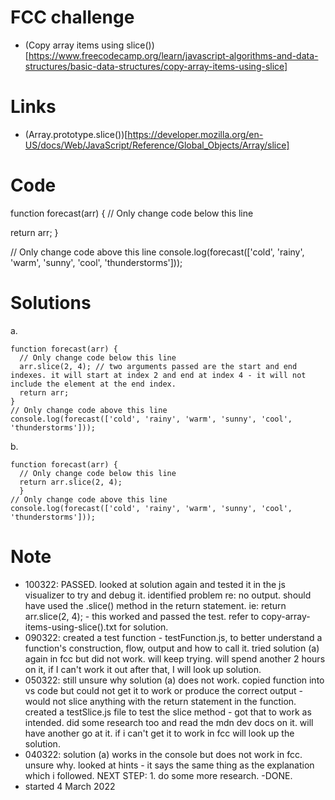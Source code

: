 # FCC challenge
- (Copy array items using slice())[https://www.freecodecamp.org/learn/javascript-algorithms-and-data-structures/basic-data-structures/copy-array-items-using-slice]

# Links
- (Array.prototype.slice())[https://developer.mozilla.org/en-US/docs/Web/JavaScript/Reference/Global_Objects/Array/slice]

# Code
function forecast(arr) {
  // Only change code below this line
  
  return arr;
}

// Only change code above this line
console.log(forecast(['cold', 'rainy', 'warm', 'sunny', 'cool', 'thunderstorms']));

# Solutions
a.
```
function forecast(arr) {
  // Only change code below this line
  arr.slice(2, 4); // two arguments passed are the start and end indexes. it will start at index 2 and end at index 4 - it will not include the element at the end index.
  return arr;
}
// Only change code above this line
console.log(forecast(['cold', 'rainy', 'warm', 'sunny', 'cool', 'thunderstorms']));
```

b.
```
function forecast(arr) {
  // Only change code below this line
  return arr.slice(2, 4); 
  }
// Only change code above this line
console.log(forecast(['cold', 'rainy', 'warm', 'sunny', 'cool', 'thunderstorms']));
```

# Note
- 100322: PASSED. looked at solution again and tested it in the js visualizer to try and debug it. identified problem re: no output. should have used the .slice() method in the return statement. ie: return arr.slice(2, 4); - this worked and passed the test. refer to copy-array-items-using-slice().txt for solution.
- 090322: created a test function - testFunction.js, to better understand a function's construction, flow, output and how to call it. tried solution (a) again in fcc but did not work. will keep trying. will spend another 2 hours on it, if I can't work it out after that, I will look up solution.
- 050322: still unsure why solution (a) does not work. copied function into vs code but could not get it to work or produce the correct output - would not slice anything with the return statement in the function. created a testSlice.js file to test the slice method - got that to work as intended. did some research too and read the mdn dev docs on it. will have another go at it. if i can't get it to work in fcc will look up the solution.
- 040322: solution (a) works in the console but does not work in fcc. unsure why. looked at hints - it says the same thing as the explanation which i followed. NEXT STEP: 1. do some more research. -DONE.
- started 4 March 2022
